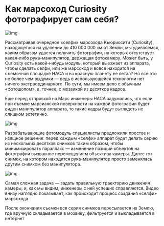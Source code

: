 # Как марсоход Curiosity фотографирует сам себя?

![img](https://mydiscoveries.ru/wp-content/uploads/2016/02/PIA20316-1280x1024-696x557.jpg)

Рассматривая очередное «селфи» марсохода Кьюриосити (Curiosity), находящегося на удалении до  410 000 000 км от Земли, мы удивляемся, каким образом удается получить фотографии, на которых отсутствует какая-либо рука-манипулятор, держащая фотокамеру. Может быть, у Curiosity есть какой-нибудь модуль, который выезжает из аппарата, чтобы сделать селфи, или же марсоход и вовсе находится на съемочной площадке НАСА и на красную планету не летал? Но все это не более чем выдумки — ведь в использующейся технологии нет ничего экстраординарного. По сути, мы имеем дело с обычным «фотошопом», а, точнее, с мозаикой из десятков кадров.

Еще перед отправкой на Марс инженеры НАСА задумались, что если при съемке марсианской поверхности на каждой фотографии будет виден манипулятор аппарата, то такие кадры будут выглядеть не слишком эстетично.

![img](https://mydiscoveries.ru/wp-content/uploads/2016/02/PIA16096_armextended-br.jpg)

Разрабатывающие фотомодуль специалисты предложили простое и изящное решение: перед каждым «селфи» аппарат будет делать серию из нескольких десятков снимков таким образом, чтобы минимизировать параллакс — изменение позиций объектов на фотографии вызванное перемещением объектива камеры. Далее тот снимок, на котором находится рука-манипулятор просто заменялась другим снимком без манипулятора.

![img](https://mydiscoveries.ru/wp-content/uploads/2016/02/marsselfie_3c4f428ce3fe4b1eeaf028c8fcad91ee.nbcnews-fp-1200-800-696x464.jpg)

Самая сложная задача — задать правильную траекторию движения камеры, и, как мы видим, инженеры с ней успешно справляются. Видео внизу наглядно показывает, как происходит процесс создания «селфи» марсохода

После окончания съемки вся серия снимков пересылается на Землю, где вручную складывается в мозаику, фильтруется и выкладывается в интернет